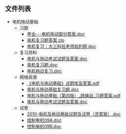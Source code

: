 
## 文件列表

- 电机拖动基础
    - 习题
        - [李全---电机拖动部分答案.doc](https://github.com/OpenWyu/wyu-courses-lib/raw/master/电机拖动基础/习题/李全---电机拖动部分答案.doc)
        - [电机复习题答案.zip](https://github.com/OpenWyu/wyu-courses-lib/raw/master/电机拖动基础/习题/电机复习题答案.zip)
        - [电机复习：大三科任老师给的题.doc](https://github.com/OpenWyu/wyu-courses-lib/raw/master/电机拖动基础/习题/电机复习：大三科任老师给的题.doc)
    - 复习资料
        - [电机与拖动考试试题及答案.doc](https://github.com/OpenWyu/wyu-courses-lib/raw/master/电机拖动基础/复习资料/电机与拖动考试试题及答案.doc)
        - [电机复习题.doc](https://github.com/OpenWyu/wyu-courses-lib/raw/master/电机拖动基础/复习资料/电机复习题.doc)
        - [电机拖动复习.doc](https://github.com/OpenWyu/wyu-courses-lib/raw/master/电机拖动基础/复习资料/电机拖动复习.doc)
    - 网络资源
        - [《电机与拖动基础》试题库及答案.pdf](https://github.com/OpenWyu/wyu-courses-lib/raw/master/电机拖动基础/网络资源/《电机与拖动基础》试题库及答案.pdf)
        - [电机与拖动基础复习题.doc](https://github.com/OpenWyu/wyu-courses-lib/raw/master/电机拖动基础/网络资源/电机与拖动基础复习题.doc)
        - [电机与拖动基础（第四版）_顾绳谷_习题答案.pdf](https://github.com/OpenWyu/wyu-courses-lib/raw/master/电机拖动基础/网络资源/电机与拖动基础（第四版）_顾绳谷_习题答案.pdf)
        - [电机与拖动考试试题及答案.doc](https://github.com/OpenWyu/wyu-courses-lib/raw/master/电机拖动基础/网络资源/电机与拖动考试试题及答案.doc)
    - 试卷
        - [2010-电机及拖动基础试题及试卷（含答案）.doc](https://github.com/OpenWyu/wyu-courses-lib/raw/master/电机拖动基础/试卷/2010-电机及拖动基础试题及试卷（含答案）.doc)
        - [控制电机09A.doc](https://github.com/OpenWyu/wyu-courses-lib/raw/master/电机拖动基础/试卷/控制电机09A.doc)
        - [控制电机09B.doc](https://github.com/OpenWyu/wyu-courses-lib/raw/master/电机拖动基础/试卷/控制电机09B.doc)
